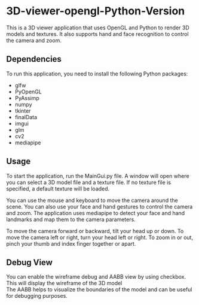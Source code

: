 # 3D-viewer-opengl-Python-Version

This is a 3D viewer application that uses OpenGL and Python to render 3D models and textures. 
It also supports hand and face recognition to control the camera and zoom.

## Dependencies

To run this application, you need to install the following Python packages:

- glfw
- PyOpenGL
- PyAssimp
- numpy
- tkinter
- finalData
- imgui
- glm
- cv2
- mediapipe

## Usage

To start the application, run the MainGui.py file.
A window will open where you can select a 3D model file and a texture file. 
If no texture file is specified, a default texture will be loaded.

You can use the mouse and keyboard to move the camera around the scene.
You can also use your face and hand gestures to control the camera and zoom. 
The application uses mediapipe to detect your face and hand landmarks and map them to the camera parameters.

To move the camera forward or backward, tilt your head up or down. To move the camera left or right, turn your head left or right. 
To zoom in or out, pinch your thumb and index finger together or apart.


## Debug View

You can enable the wireframe debug and AABB view by using checkbox.
This will display the wireframe of the 3D model  
The AABB helps to visualize the boundaries of the model and can be useful for debugging purposes.
